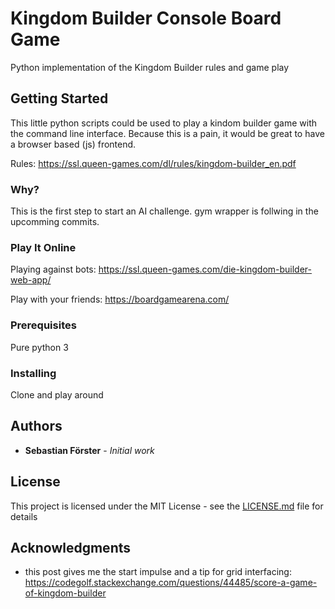 # Kingdom Builder Console Board Game

Python implementation of the Kingdom Builder rules and game play

## Getting Started

This little python scripts could be used to play a kindom builder game with the command line interface.
Because this is a pain, it would be great to have a browser based (js) frontend.

Rules: https://ssl.queen-games.com/dl/rules/kingdom-builder_en.pdf

### Why?

This is the first step to start an AI challenge.
gym wrapper is follwing in the upcomming commits.

### Play It Online

Playing against bots:
https://ssl.queen-games.com/die-kingdom-builder-web-app/

Play with your friends:
https://boardgamearena.com/

### Prerequisites

Pure python 3

### Installing

Clone and play around

## Authors

* **Sebastian Förster** - *Initial work*

## License

This project is licensed under the MIT License - see the [LICENSE.md](LICENSE.md) file for details

## Acknowledgments

* this post gives me the start impulse and a tip for grid interfacing: https://codegolf.stackexchange.com/questions/44485/score-a-game-of-kingdom-builder